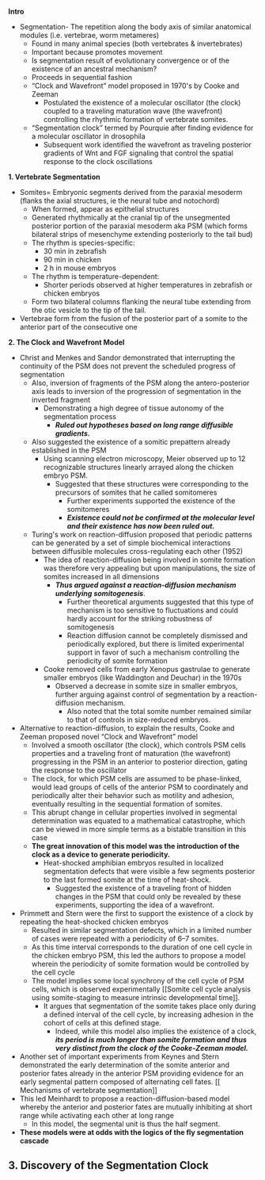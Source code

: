 **Intro**
- Segmentation- The repetition along the body axis of similar anatomical modules (i.e. vertebrae, worm metameres)
	- Found in many animal species (both vertebrates & invertebrates)
	- Important because promotes movement
	- Is segmentation result of evolutionary convergence or of the existence of an ancestral mechanism?
	- Proceeds in sequential fashion
	- “Clock and Wavefront” model proposed in 1970's by Cooke and Zeeman 
		- Postulated the existence of a molecular oscillator (the clock) coupled to a traveling maturation wave (the wavefront) controlling the rhythmic formation of vertebrate somites.
	- “Segmentation clock” termed by Pourquie after finding  evidence for a molecular oscillator in drosophila 
		- Subsequent work identified the wavefront as traveling posterior gradients of Wnt and FGF signaling that control the spatial response to the clock oscillations

**1. Vertebrate Segmentation**
- Somites= Embryonic segments derived from the paraxial mesoderm (flanks the axial structures, ie the neural tube and notochord)
	- When formed, appear as epithelial structures
	-  Generated rhythmically at the cranial tip of the unsegmented posterior portion of the paraxial mesoderm aka PSM (which forms bilateral strips of mesenchyme extending posteriorly to the tail bud)
	- The rhythm is species-specific: 
		- 30 min in zebrafish 
		- 90 min in chicken 
		- 2 h in mouse embryos
	- The rhythm is temperature-dependent: 
		- Shorter periods observed at higher temperatures in zebrafish or chicken embryos 
	- Form two bilateral columns flanking the neural tube extending from the otic vesicle to the tip of the tail.
- Vertebrae form from the fusion of the posterior part of a somite to the anterior part of the consecutive one 

**2. The Clock and Wavefront Model**
- Christ and Menkes and Sandor demonstrated that interrupting the continuity of the PSM does not prevent the scheduled progress of segmentation
	- Also, inversion of fragments of the PSM along the antero-posterior axis leads to inversion of the progression of segmentation in the inverted fragment
		- Demonstrating a high degree of tissue autonomy of the segmentation process
			- ***Ruled out hypotheses based on long range diffusible gradients.*** 
	- Also suggested the existence of a somitic prepattern already established in the PSM
		- Using scanning electron microscopy, Meier observed up to 12 recognizable structures linearly arrayed along the chicken embryo PSM. 
			- Suggested that these structures were corresponding to the precursors of somites that he called somitomeres
				- Further experiments supported the existence of the somitomeres
				- ***Existence could not be confirmed at the molecular level and their existence has now been ruled out.*** 
	- Turing's work on reaction-diffusion proposed that periodic patterns can be generated by a set of simple biochemical interactions between diffusible molecules cross-regulating each other (1952)
		- The idea of reaction-diffusion being involved in somite formation was therefore very appealing but upon manipulations, the size of somites increased in all dimensions
			- ***Thus argued against a reaction-diffusion mechanism underlying somitogenesis***. 
				- Further theoretical arguments suggested that this type of mechanism is too sensitive to fluctuations and could hardly account for the striking robustness of somitogenesis
				- Reaction diffusion cannot be completely dismissed and periodically explored, but there is limited experimental support in favor of such a mechanism controlling the periodicity of somite formation
		- Cooke removed cells from early Xenopus gastrulae to generate smaller embryos (like Waddington and Deuchar) in the 1970s
			- Observed a decrease in somite size in smaller embryos, further arguing against control of segmentation by a reaction-diffusion mechanism. 
				- Also noted that the total somite number remained similar to that of controls in size-reduced embryos. 
- Alternative to reaction-diffusion, to explain the results, Cooke and Zeeman proposed novel “Clock and Wavefront” model
	- Involved a smooth oscillator (the clock), which controls PSM cells properties and a traveling front of maturation (the wavefront) progressing in the PSM in an anterior to posterior direction, gating the response to the oscillator
	- The clock, for which PSM cells are assumed to be phase-linked, would lead groups of cells of the anterior PSM to coordinately and periodically alter their behavior such as motility and adhesion, eventually resulting in the sequential formation of somites.
	- This abrupt change in cellular properties involved in segmental determination was equated to a mathematical catastrophe, which can be viewed in more simple terms as a bistable transition in this case
	- **The great innovation of this model was the introduction of the clock as a device to generate periodicity.** 
		- Heat-shocked amphibian embryos resulted in localized segmentation defects that were visible a few segments posterior to the last formed somite at the time of heat-shock. 
			- Suggested the existence of a traveling front of hidden changes in the PSM that could only be revealed by these experiments, supporting the idea of a wavefront. 
- Primmett and Stern were the first to support the existence of a clock by repeating the heat-shocked chicken embryos 
	- Resulted in similar segmentation defects, which in a limited number of cases were repeated with a periodicity of 6–7 somites. 
	- As this time interval corresponds to the duration of one cell cycle in the chicken embryo PSM, this led the authors to propose a model wherein the periodicity of somite formation would be controlled by the cell cycle
	- The model implies some local synchrony of the cell cycle of PSM cells, which is observed experimentally [[Somite cell cycle analysis using somite-staging to measure intrinsic developmental time]]. 
		- It argues that segmentation of the somite takes place only during a defined interval of the cell cycle, by increasing adhesion in the cohort of cells at this defined stage. 
			- Indeed, while this model also implies the existence of a clock, ***its period is much longer than somite formation and thus very distinct from the clock of the Cooke-Zeeman model.***
- Another set of important experiments from Keynes and Stern demonstrated the early determination of the somite anterior and posterior fates already in the anterior PSM providing evidence for an early segmental pattern composed of alternating cell fates.  [[ Mechanisms of vertebrate segmentation]]
- This led Meinhardt to propose a reaction-diffusion-based model whereby the anterior and posterior fates are mutually inhibiting at short range while activating each other at long range
	- In this model, the segmental unit is thus the half segment.
- **These models were at odds with the logics of the fly segmentation cascade**

**3. Discovery of the Segmentation Clock**
- 